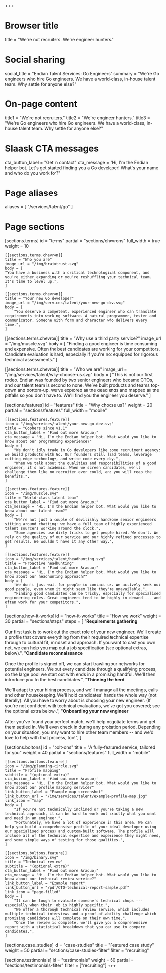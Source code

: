 +++
# Browser title
title = "We're not recruiters. We're engineer hunters."

# Social sharing
social_title = "Endian Talent Services: Go Engineers"
summary      = "We're Go engineers who hire Go engineers. We have a world-class, in-house talent team. Why settle for anyone else?"

# On-page content
title1 = "We're not recruiters."
title2 = "We're engineer hunters."
title3 = "We're Go engineers who hire Go engineers. We have a world-class, in-house talent team. Why settle for anyone else?"

# Slaask CTA messages
cta_button_label = "Get in contact"
cta_message = "Hi, I'm the Endian helper bot. Let's get started finding you a Go developer! What's your name and who do you work for?"

# Page aliases
aliases = [
    "/services/talent/go"
]

# Page sections
[sections.terms]
id = "terms"
partial = "sections/chevrons"
full_width = true
weight = 10

    [[sections.terms.chevron]]
    title = "Who you are"
    image_url = "/img/braintrust.svg"
    body = [
    "You have a business with a critical technological component, and you're either expanding or you're reshuffling your technical team. It's time to level up.",
    ]

    [[sections.terms.chevron]]
    title = "Your new Go developer"
    image_url = "/img/services/talent/your-new-go-dev.svg"
    body = [
        "You deserve a competent, experienced engineer who can translate requirements into working software. A natural programmer, tester and communicator. Someone with form and character who delivers every time.",
    ]

  [[sections.terms.chevron]]
    title = "Why use a third party service?"
    image_url = "/img/muscle.svg"
    body = [
        "Finding a good engineer is time consuming and expensive. Often the best candidates are working for your competitors. Candidate evaluation is hard, especially if you're not equipped for rigorous technical assessments."
    ]

  [[sections.terms.chevron]]
    title = "Who we are"
    image_url = "/img/services/talent/why-choose-us.svg"
    body = [
        "This is not our first rodeo. Endian was founded by two senior engineers who became CTOs, and our talent team is second to none. We’ve built products and teams top-down and bottom-up. We’ve explored all the dead ends and mapped all the pitfalls so you don’t have to. We'll find you the engineer you deserve."
    ]

[sections.features]
id = "features"
title = "Why choose us?"
weight = 20
partial = "sections/features"
full_width = "mobile"

    [[sections.features.feature]]
	icon = "/img/services/talent/your-new-go-dev.svg"
    title = "Gophers since v1.1"
	cta_button_label = "Find out more &raquo;"
	cta_message = "Hi, I'm the Endian helper bot. What would you like to know about our programming experience?"
    body = [
        "We don't idly trade in Go developers like some recruiment agency: we build products with Go. Our founders still lead teams, leverage cutting-edge technology, and write code every day.",
        "When we talk about the qualities and responsibilities of a good engineer, it's not academic. When we screen candidates, we'll challenge them like no recruiter ever could, and you will reap the benefits.",
    ]

    [[sections.features.feature]]
	icon = "/img/muscle.svg"
    title = "World-class talent team"
	cta_button_label = "Find out more &raquo;"
	cta_message = "Hi, I'm the Endian helper bot. What would you like to know about our talent team?"
    body = [
        "We're not just a couple of devilishly handsome senior engineers sitting around chatting: we have a full team of highly experienced talent sourcers working around the clock.",
        "Some agencies use dirty tricks to get people hired. We don't. We rely on the quality of our service and our highly refined processes to get results. We wouldn't have it any other way.",
    ]

    [[sections.features.feature]]
	icon = "/img/services/talent/headhunting.svg"
    title = "Proactive headhunting"
	cta_button_label = "Find out more &raquo;"
	cta_message = "Hi, I'm the Endian helper bot. What would you like to know about our headhunting approach?"
    body = [
        "We don't just wait for people to contact us. We actively seek out good people, even when it might seem like they're unavailable.",
        "Finding good candidates can be tricky, especially for specialised engineering roles. Great engineers tend to be highly in demand --- and often work for your competitors.",
    ]



[sections.how-it-works]
id = "how-it-works"
title = "How we work"
weight = 30
partial = "sections/steps"
steps = [
    "**Requirements gathering**<br/><br/>Our first task is to work out the exact role of your new engineer. We'll create a profile that covers everything from their required technical expertise through to cultural fit, mindset and approach. If you want to cast you own net, we can help you map out a job specification (see optional extras, below).",
    "**Candidate reconnaissance**<br /><br />Once the profile is signed off, we can start trawling our networks for potential engineers. We put every candidate through a qualifying process, so the large pool we start out with ends in a promising handful. We'll then introduce you to the best candidates.",
    "**Thinning the herd**<br /><br />We'll adapt to your hiring process, and we'll manage all the meetings, calls and other housekeeping. We'll hold candidates' hands the whole way (not literally). All you have to worry about is choosing your new engineer. (If you're not confident with technical evaluations, we've got you covered; see the optional extra below).",
    "**Onboarding your new engineer**<br /><br />After you've found your perfect match, we'll help negotiate terms and get them settled in. We'll even check in during any probation period. Depending on your situation, you may want to hire other team members -- and we'd love to help with that process, too!",
]

[sections.boltons]
id = "bolt-ons"
title = "A fully-featured service, tailored for you"
weight = 40
partial = "sections/features"
full_width = "mobile"

    [[sections.boltons.feature]]
	icon = "/img/planning-circle.svg"
    title = "Profile mapping"
	subtitle = "(optional extra)"
	cta_button_label = "Find out more &raquo;"
	cta_message = "Hi, I'm the Endian helper bot. What would you like to know about our profile mapping service?"
	link_button_label = "Example map screenshot"
	link_button_url = "/img/services/talent/example-profile-map.jpg"
	link_icon = "map"
    body = [
		"If you're not technically inclined or you're taking a new technical approach, it can be hard to work out exactly what you want and need in an engineer.",
		"Fortunately, we have a lot of experience in this area. We can help you build a comprehensive profile of your ideal developer using our specialised process and custom-built software. The profile will include all of the technical expertise and experience they might need, and some simple ways of testing for those qualities.",
    ]

    [[sections.boltons.feature]]
	icon = "/img/binary.svg"
    title = "Technical review"
	subtitle = "(optional extra)"
	cta_button_label = "Find out more &raquo;"
	cta_message = "Hi, I'm the Endian helper bot. What would you like to know about our technical review service?"
	link_button_label = "Example report"
	link_button_url = "/pdf/CTO-technical-report-sample.pdf"
	link_icon = "page-filled"
    body = [
		"It can be tough to evaluate someone's technical chops --- especially when their job is highly specific.",
		"We offer a thorough technical review service, which includes multiple technical interviews and a proof-of-ability challenge which promising candidates will complete on their own time.",
		"Once the review is complete, we'll give you a comprehensive report with a statistical breakdown that you can use to compare candidates.",
    ]

[sections.case_studies]
id = "case-studies"
title = "Featured case study"
weight = 50
partial = "sections/case-studies-filter"
filter = "recruiting"

[sections.testimonials]
id = "testimonials"
weight = 60
partial = "sections/testimonials-filter"
filter = ["recruiting"]
+++
